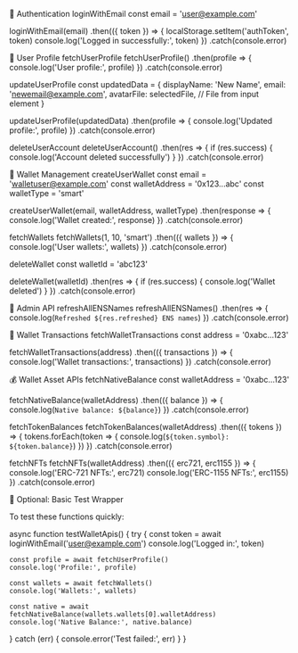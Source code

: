 🔐 Authentication
loginWithEmail
const email = 'user@example.com'

loginWithEmail(email)
  .then(({ token }) => {
    localStorage.setItem('authToken', token)
    console.log('Logged in successfully:', token)
  })
  .catch(console.error)

👤 User Profile
fetchUserProfile
fetchUserProfile()
  .then(profile => {
    console.log('User profile:', profile)
  })
  .catch(console.error)

updateUserProfile
const updatedData = {
  displayName: 'New Name',
  email: 'newemail@example.com',
  avatarFile: selectedFile, // File from input element
}

updateUserProfile(updatedData)
  .then(profile => {
    console.log('Updated profile:', profile)
  })
  .catch(console.error)

deleteUserAccount
deleteUserAccount()
  .then(res => {
    if (res.success) {
      console.log('Account deleted successfully')
    }
  })
  .catch(console.error)

👛 Wallet Management
createUserWallet
const email = 'walletuser@example.com'
const walletAddress = '0x123...abc'
const walletType = 'smart'

createUserWallet(email, walletAddress, walletType)
  .then(response => {
    console.log('Wallet created:', response)
  })
  .catch(console.error)

fetchWallets
fetchWallets(1, 10, 'smart')
  .then(({ wallets }) => {
    console.log('User wallets:', wallets)
  })
  .catch(console.error)

deleteWallet
const walletId = 'abc123'

deleteWallet(walletId)
  .then(res => {
    if (res.success) {
      console.log('Wallet deleted')
    }
  })
  .catch(console.error)

🔁 Admin API
refreshAllENSNames
refreshAllENSNames()
  .then(res => {
    console.log(`Refreshed ${res.refreshed} ENS names`)
  })
  .catch(console.error)

🔗 Wallet Transactions
fetchWalletTransactions
const address = '0xabc...123'

fetchWalletTransactions(address)
  .then(({ transactions }) => {
    console.log('Wallet transactions:', transactions)
  })
  .catch(console.error)

💰 Wallet Asset APIs
fetchNativeBalance
const walletAddress = '0xabc...123'

fetchNativeBalance(walletAddress)
  .then(({ balance }) => {
    console.log(`Native balance: ${balance}`)
  })
  .catch(console.error)

fetchTokenBalances
fetchTokenBalances(walletAddress)
  .then(({ tokens }) => {
    tokens.forEach(token => {
      console.log(`${token.symbol}: ${token.balance}`)
    })
  })
  .catch(console.error)

fetchNFTs
fetchNFTs(walletAddress)
  .then(({ erc721, erc1155 }) => {
    console.log('ERC-721 NFTs:', erc721)
    console.log('ERC-1155 NFTs:', erc1155)
  })
  .catch(console.error)

🧪 Optional: Basic Test Wrapper

To test these functions quickly:

async function testWalletApis() {
  try {
    const token = await loginWithEmail('user@example.com')
    console.log('Logged in:', token)

    const profile = await fetchUserProfile()
    console.log('Profile:', profile)

    const wallets = await fetchWallets()
    console.log('Wallets:', wallets)

    const native = await fetchNativeBalance(wallets.wallets[0].walletAddress)
    console.log('Native Balance:', native.balance)
  } catch (err) {
    console.error('Test failed:', err)
  }
}
